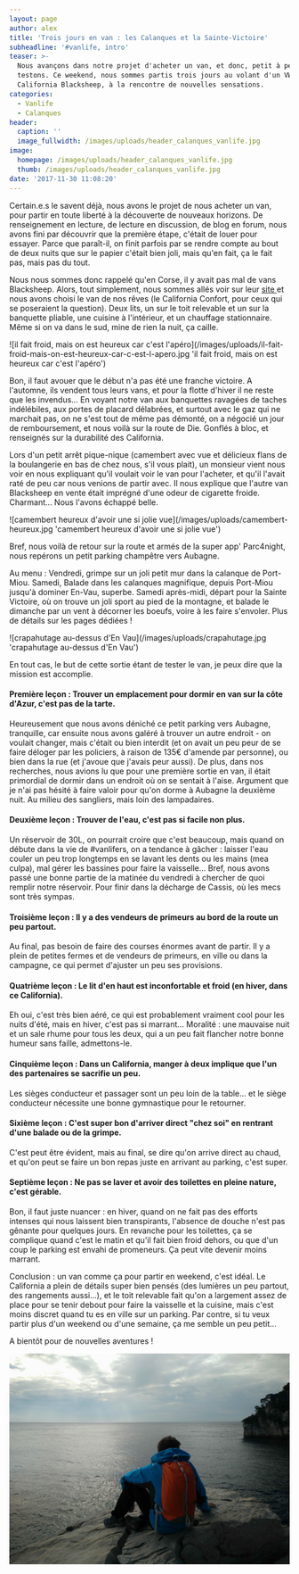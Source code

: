 ```yaml
---
layout: page
author: alex
title: 'Trois jours en van : les Calanques et la Sainte-Victoire'
subheadline: '#vanlife, intro'
teaser: >-
  Nous avançons dans notre projet d'acheter un van, et donc, petit à petit, nous
  testons. Ce weekend, nous sommes partis trois jours au volant d'un VW
  California Blacksheep, à la rencontre de nouvelles sensations.
categories:
  - Vanlife
  - Calanques
header:
  caption: ''
  image_fullwidth: /images/uploads/header_calanques_vanlife.jpg
image:
  homepage: /images/uploads/header_calanques_vanlife.jpg
  thumb: /images/uploads/header_calanques_vanlife.jpg
date: '2017-11-30 11:08:20'
---
```

Certain.e.s le savent déjà, nous avons le projet de nous acheter un van, pour partir en toute liberté à la découverte de nouveaux horizons. De renseignement en lecture, de lecture en discussion, de blog en forum, nous avons fini par découvrir que la première étape, c'était de louer pour essayer. Parce que paraît-il, on finit parfois par se rendre compte au bout de deux nuits que sur le papier c'était bien joli, mais qu'en fait, ça le fait pas, mais pas du tout. 

Nous nous sommes donc rappelé qu'en Corse, il y avait pas mal de vans Blacksheep. Alors, tout simplement, nous sommes allés voir sur leur [site ](https://www.blacksheep-van.com/)et nous avons choisi le van de nos rêves (le California Confort, pour ceux qui se poseraient la question). Deux lits, un sur le toit relevable et un sur la banquette pliable, une cuisine à l'intérieur, et un chauffage stationnaire. Même si on va dans le sud, mine de rien la nuit, ça caille. 

![il fait froid, mais on est heureux car c'est l'apéro](/images/uploads/il-fait-froid-mais-on-est-heureux-car-c-est-l-apero.jpg 'il fait froid, mais on est heureux car c'est l'apéro')

Bon, il faut avouer que le début n'a pas été une franche victoire. A l'automne, ils vendent tous leurs vans, et pour la flotte d'hiver il ne reste que les invendus... En voyant notre van aux banquettes ravagées de taches indélébiles, aux portes de placard délabrées, et surtout avec le gaz qui ne marchait pas, on ne s'est tout de même pas démonté, on a négocié un jour de remboursement, et nous voilà sur la route de Die. Gonflés à bloc, et renseignés sur la durabilité des California.

Lors d'un petit arrêt pique-nique (camembert avec vue et délicieux flans de la boulangerie en bas de chez nous, s'il vous plait), un monsieur vient nous voir en nous expliquant qu'il voulait voir le van pour l'acheter, et qu'il l'avait raté de peu car nous venions de partir avec. Il nous explique que l'autre van Blacksheep en vente était imprégné d'une odeur de cigarette froide. Charmant... Nous l'avons échappé belle. 

![camembert heureux d'avoir une si jolie vue](/images/uploads/camembert-heureux.jpg 'camembert heureux d'avoir une si jolie vue')

Bref, nous voilà de retour sur la route et armés de la super app' Parc4night, nous repérons un petit parking champêtre vers Aubagne. 

Au menu : Vendredi, grimpe sur un joli petit mur dans la calanque de Port-Miou. Samedi, Balade dans les calanques magnifique, depuis Port-Miou jusqu'à dominer En-Vau, superbe. Samedi après-midi, départ pour la Sainte Victoire, où on trouve un joli sport au pied de la montagne, et balade le dimanche par un vent à décorner les boeufs, voire à les faire s'envoler. Plus de détails sur les pages dédiées ! 

![crapahutage au-dessus d'En Vau](/images/uploads/crapahutage.jpg 'crapahutage au-dessus d'En Vau')

En tout cas, le but de cette sortie étant de tester le van, je peux dire que la mission est accomplie.

#### Première leçon : Trouver un emplacement pour dormir en van sur la côte d'Azur, c'est pas de la tarte.

Heureusement que nous avons déniché ce petit parking vers Aubagne, tranquille, car ensuite nous avons galéré à trouver un autre endroit - on voulait changer, mais c'était ou bien interdit (et on avait un peu peur de se faire déloger par les policiers, à raison de 135€ d'amende par personne), ou bien dans la rue (et j'avoue que j'avais peur aussi). De plus, dans nos recherches, nous avions lu que pour une première sortie en van, il était primordial de dormir dans un endroit où on se sentait à l'aise. Argument que je n'ai pas hésité à faire valoir pour qu'on dorme à Aubagne la deuxième nuit. Au milieu des sangliers, mais loin des lampadaires.

#### Deuxième leçon : Trouver de l'eau, c'est pas si facile non plus.

Un réservoir de 30L, on pourrait croire que c'est beaucoup, mais quand on débute dans la vie de #vanlifers, on a tendance à gâcher : laisser l'eau couler un peu trop longtemps en se lavant les dents ou les mains (mea culpa), mal gérer les bassines pour faire la vaisselle... Bref, nous avons passé une bonne partie de la matinée du vendredi à chercher de quoi remplir notre réservoir. Pour finir dans la décharge de Cassis, où les mecs sont très sympas.

#### Troisième leçon : Il y a des vendeurs de primeurs au bord de la route un peu partout.

Au final, pas besoin de faire des courses énormes avant de partir. Il y a plein de petites fermes et de vendeurs de primeurs, en ville ou dans la campagne, ce qui permet d'ajuster un peu ses provisions. 

#### Quatrième leçon : Le lit d'en haut est inconfortable et froid (en hiver, dans ce California).

Eh oui, c'est très bien aéré, ce qui est probablement vraiment cool pour les nuits d'été, mais en hiver, c'est pas si marrant... Moralité : une mauvaise nuit et un sale rhume pour tous les deux, qui a un peu fait flancher notre bonne humeur sans faille, admettons-le. 

#### Cinquième leçon : Dans un California, manger à deux implique que l'un des partenaires se sacrifie un peu.

Les sièges conducteur et passager sont un peu loin de la table... et le siège conducteur nécessite une bonne gymnastique pour le retourner. 

#### Sixième leçon : C'est super bon d'arriver direct "chez soi" en rentrant d'une balade ou de la grimpe.

C'est peut être évident, mais au final, se dire qu'on arrive direct au chaud, et qu'on peut se faire un bon repas juste en arrivant au parking, c'est super.

#### Septième leçon : Ne pas se laver et avoir des toilettes en pleine nature, c'est gérable.

Bon, il faut juste nuancer : en hiver, quand on ne fait pas des efforts intenses qui nous laissent bien transpirants, l'absence de douche n'est pas gênante pour quelques jours. En revanche pour les toilettes, ça se complique quand c'est le matin et qu'il fait bien froid dehors, ou que d'un coup le parking est envahi de promeneurs. Ça peut vite devenir moins marrant. 

Conclusion : un van comme ça pour partir en weekend, c'est idéal. Le California a plein de détails super bien pensés (des lumières un peu partout, des rangements aussi...), et le toit relevable fait qu'on a largement assez de place pour se tenir debout pour faire la vaisselle et la cuisine, mais c'est moins discret quand tu es en ville sur un parking. Par contre, si tu veux partir plus d'un weekend ou d'une semaine, ça me semble un peu petit... 

A bientôt pour de nouvelles aventures !

![Benjamin contemple](/images/uploads/benjamin_contemple.jpg)
